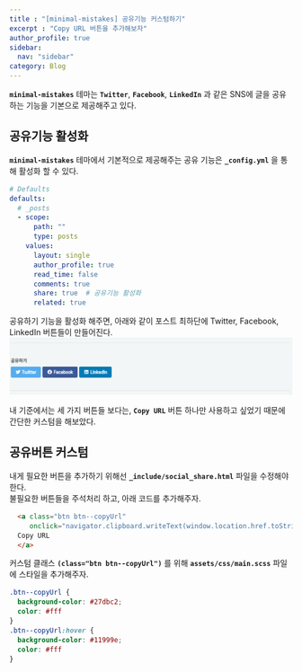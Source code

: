 ```yaml
---
title : "[minimal-mistakes] 공유기능 커스텀하기"
excerpt : "Copy URL 버튼을 추가해보자"
author_profile: true
sidebar:
  nav: "sidebar"
category: Blog
---
```


**`minimal-mistakes`** 테마는 **`Twitter`**, **`Facebook`**, **`LinkedIn`** 과 같은 SNS에 글을 공유하는 기능을 기본으로 제공해주고 있다.  

## **공유기능 활성화**  
**`minimal-mistakes`** 테마에서 기본적으로 제공해주는 공유 기능은 **`_config.yml`** 을 통해 활성화 할 수 있다.    
```yaml
# Defaults
defaults:
  # _posts
  - scope:
      path: ""
      type: posts
    values:
      layout: single
      author_profile: true
      read_time: false
      comments: true
      share: true  # 공유기능 활성화
      related: true
```
  
공유하기 기능을 활성화 해주면, 아래와 같이 포스트 최하단에 Twitter, Facebook, LinkedIn 버튼들이 만들어진다.  
![image.png](/assets/images/blog-images/social-share.PNG)  
   
내 기준에서는 세 가지 버튼들 보다는, **`Copy URL`** 버튼 하나만 사용하고 싶었기 때문에 간단한 커스텀을 해보았다.  

## **공유버튼 커스텀**  
내게 필요한 버튼을 추가하기 위해선 **`_include/social_share.html`** 파일을 수정해야 한다.  
불필요한 버튼들을 주석처리 하고, 아래 코드를 추가해주자.  
```html
  <a class="btn btn--copyUrl"
     onclick="navigator.clipboard.writeText(window.location.href.toString())">
  Copy URL
  </a>
``` 
커스텀 클래스 **`(class="btn btn--copyUrl")`** 를 위해 **`assets/css/main.scss`** 파일에 스타일을 추가해주자.  
```scss
.btn--copyUrl {
  background-color: #27dbc2;
  color: #fff
}
.btn--copyUrl:hover {
  background-color: #11999e;
  color: #fff
}
```